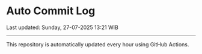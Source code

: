 # Auto Commit Log

Last updated: Sunday, 27-07-2025 13:21 WIB

---

This repository is automatically updated every hour using GitHub Actions.

